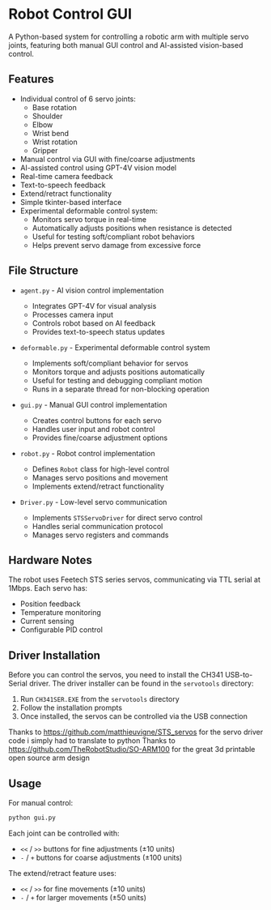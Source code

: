 # Robot Control GUI

A Python-based system for controlling a robotic arm with multiple servo joints, featuring both manual GUI control and AI-assisted vision-based control.

## Features

- Individual control of 6 servo joints:
  - Base rotation
  - Shoulder
  - Elbow
  - Wrist bend
  - Wrist rotation
  - Gripper
- Manual control via GUI with fine/coarse adjustments
- AI-assisted control using GPT-4V vision model
- Real-time camera feedback
- Text-to-speech feedback
- Extend/retract functionality
- Simple tkinter-based interface
- Experimental deformable control system:
  - Monitors servo torque in real-time
  - Automatically adjusts positions when resistance is detected
  - Useful for testing soft/compliant robot behaviors
  - Helps prevent servo damage from excessive force

## File Structure

- `agent.py` - AI vision control implementation
  - Integrates GPT-4V for visual analysis
  - Processes camera input
  - Controls robot based on AI feedback
  - Provides text-to-speech status updates

- `deformable.py` - Experimental deformable control system
  - Implements soft/compliant behavior for servos
  - Monitors torque and adjusts positions automatically
  - Useful for testing and debugging compliant motion
  - Runs in a separate thread for non-blocking operation

- `gui.py` - Manual GUI control implementation
  - Creates control buttons for each servo
  - Handles user input and robot control
  - Provides fine/coarse adjustment options
  
- `robot.py` - Robot control implementation
  - Defines `Robot` class for high-level control
  - Manages servo positions and movement
  - Implements extend/retract functionality
  
- `Driver.py` - Low-level servo communication
  - Implements `STSServoDriver` for direct servo control
  - Handles serial communication protocol
  - Manages servo registers and commands

## Hardware Notes

The robot uses Feetech STS series servos, communicating via TTL serial at 1Mbps. Each servo has:
- Position feedback
- Temperature monitoring
- Current sensing
- Configurable PID control

## Driver Installation

Before you can control the servos, you need to install the CH341 USB-to-Serial driver. The driver installer can be found in the `servotools` directory:
1. Run `CH341SER.EXE` from the `servotools` directory
2. Follow the installation prompts
3. Once installed, the servos can be controlled via the USB connection

Thanks to https://github.com/matthieuvigne/STS_servos for the servo driver code i simply had to translate to python
Thanks to https://github.com/TheRobotStudio/SO-ARM100 for the great 3d printable open source arm design

## Usage

For manual control:

```bash
python gui.py
```

Each joint can be controlled with:
- `<<` / `>>` buttons for fine adjustments (±10 units)
- `-` / `+` buttons for coarse adjustments (±100 units)

The extend/retract feature uses:
- `<<` / `>>` for fine movements (±10 units)
- `-` / `+` for larger movements (±50 units)
